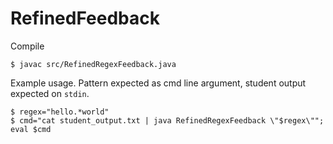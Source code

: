 # RefinedFeedback
Compile
```
$ javac src/RefinedRegexFeedback.java
```
Example usage. Pattern expected as cmd line argument, student output
expected on  `stdin`.
```
$ regex="hello.*world"
$ cmd="cat student_output.txt | java RefinedRegexFeedback \"$regex\""; eval $cmd
```
